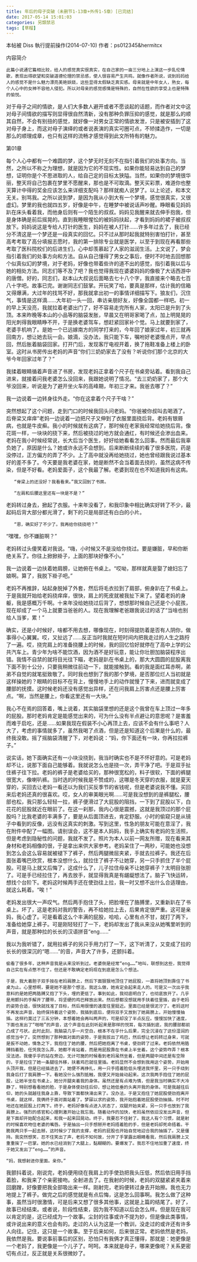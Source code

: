 ```yaml
---
title: 年后的母子突破（未删节1-13章+外传1-5章）[已完结]
date: 2017-05-14 15:01:03
categories: 另類禁忌
tags: [草榴]
---
```

本帖被 Diss 執行提前操作(2014-07-10)
作者：ps012345&hermitcx

内容简介

    此篇小说通它篇相比较，给人的感觉真实很真实，在自己家的一亩三分地上上演这一步乱伦情歌，表现出得欲望和突破道德伦理的禁忌感，使人很容易产生共鸣，就像作者所说，说到妈妈给人的感觉不是什么魅力漂亮美艳妖娆，这些显得太假缺乏真实感。母亲就是中年女人，熟女，每个人心中的女神不容他人侵犯。所以对母亲的感觉感情是特殊的，自然在性欲的享受上也是特殊的愉悦。

对于母子之间的情欲，是人们大多数人避开或者不愿谈起的话题，而作者对文中这对母子间情欲的描写则显得很自然清新，没有那种负罪压抑的感觉，就是那么的顺其自然，不会有别扭的感觉，就好像一对男女正常的情欲发泄，只是被安插到了这对母子身上，而这对母子演绎的或者说表演的真实可圈可点，不矫揉造作，一切是那么的顺理成章，也只有这样的流畅才感觉得到此文所特有的魅力。


第01章

每个人心中都有一个难圆的梦，这个梦无时无刻不在指引着我们的处事方向。当然，之所以不称之为理想，就是因为它的不现实性。如果你能轻易达到自己的梦想，证明你是个不思进取的人，给自己定的目标太狭隘。当然，如果你的梦境很华丽，整天将自己包裹在梦里不愿醒来，那也是不可取滴。整天买彩票，难道你也整天算计中得的奖金应该怎么来详细支配吗？那样就痴人说梦了。以上论述，和本文无关。别骂我。之所以说到梦，是因为我从小到大有一个梦境，感觉很真实，又很虚幻。梦里的我也就四五岁，好像是中午，在睡梦中被说话声吵醒。睁眼看见妈妈趴在床头看着我，而他身后则有一个陌生的叔叔。妈妈见我醒来就去伸手抱我，但是身体确是前后摇晃的。直到我睡眼惺忪的被妈妈扶起，才看到妈妈的裙子被叔叔放下。妈妈说这是专给人打针的医生，妈妈在被人打针……许多年过去了，我已经分不清这是一个梦还是一段真实的回忆。只不过从那时起我就特别害怕打针，甚至高考考取了高分填报志愿时，我的第一排除专业就是医学，以至于到现在再看那些考取了医科院校们的后进生们，心中却羡慕起了人家的滋润生活。上文说了，梦会指引着我们的处事方向和方法。自从自己懂得了男女之事后，便时不时地去回想那个似真似幻的梦境，对于老妈，好像也带着些许的道不出的感觉，指引着我以后与她的相处方法。同志们等不及了吧？我也觉得我现在婆婆妈妈的像极了大话西游中的唐僧。好的，同志们，赵本山大叔说后面略去七十八个字，我直接来个略去七百八十字吧。故事已完。谢谢同志们鼓掌。开玩笑了哈，要真是那样，估计我的信箱又得爆满，大过年的找骂不好，那我就拿出初一的事情详细描写下。狼友们，沉住气，事情是这样滴……大年初一头一回，串访亲朋好友，好像全国都一样吧。初一的早上天没亮，我就拉着老婆出门了，好不容易走完所有人家，太阳已是升到了头顶。本来昨晚等本山的小品等的脑袋发胀，早晨又在明哥家喝了点，加上明晃晃的阳光刺得我眼睛睁不开，于是换老婆驾车，想赶紧回家补个觉。马上就要到家了，老婆手机响了。是她一个已远嫁南方的同学打来的，今年回了娘家过年，初三就再回南方，想让她去玩一会。娘滴，没办法，我只能下车，嘱咐好老婆慢点开，早点回，然后胀着脑袋回家。打开门后，发现客厅电视开着，换了拖鞋准备上楼上的卧室。这时从书房传出老妈的声音“你们三奶奶家去了没有？听说你们那个北京的大爷今年回家过年了？”

我揉着眼睛循着声音进了书房，发现老妈正拿着个尺子在书桌旁站着。看到我自己进来，就接着问我老婆怎么没回来，我跟她说明了情况。“去三奶奶家了，那个大爷没回来，听说是为了避开坐火车的高峰期，年初三才来。我爸去哪了？”

我一边说着一边转身往外走。“你在这拿着个尺子干啥？”

突然想起了这个问题，走到门口的时候我回头问老妈。“你爸被你叔叫去喝酒了。后脊梁又痒痒”老妈一边说着一边把尺子又伸到了衣服里面挠后背。老妈有银屑病，也就是牛皮癣。我小的时候就有这病了，那时候在老家我经常给她挠后背。像花斑一样，一块块的挠下来，然后被挠过的地方就会通红，有时候还会渗出血来。老妈在我小时候经常说，长大后当个医生，好好给她看看怎么回事。然而最后我辜负她了，原因是什么？她或许永远不会想到。后来断断续续的看了很多医院，药是没停过，正方偏方的弄了不少。上了高中就没再给她挠过，她也曾经跟我说过基本好的差不多了。今天要是我老婆在家，她是断然不会当着面去挠的，虽然这病不传染，但是不好看。老妈爱面子，这个我最了解。老婆到现在也不知道我妈有这病。

       “脊梁上的还没好？我看看来。”我又回到了书房。

       “左肩和后腰这里还有一块是不是？”

老妈转过身去，掀起了衣服。十来年没看了，和我印象中相比确实好转了不少，最起码后背大部分都光滑了，剩下的只是局部还有白白的小片。

       “恩，确实好了不少了。我再给你挠挠吧？”

“嘿嘿，你不嫌脏啊？”

老妈转过头傻笑着对我说。“嗨，小时候又不是没给你挠过。要是嫌脏，早和你断绝关系了。你往上掀掀褂子，上面的那块好像不小。”

我一边说着一边扶着她肩膀，让她俯在书桌上。“哎呦，那样就真是娶了媳妇忘了娘啊。算了，我脱下褂子吧。”

老妈不再推辞，站起身脱掉了外套，然后将毛衣拉到了肩部，俯身趴在了书桌上。于是我就开始给老妈挠痒痒，很快，肩上的死皮就被我扯下来了。望着老妈的身躯，我是感概万千啊。十来年没给她挠过后背了，想想那时候自己还是个小屁孩，现在却成了一个马上就要当爸爸的人。现在我理解老爸跟我说过的话了“当啥也别给人当爹，累！”

确实，还是小时候好，啥都不用去想，哪像现在，时刻得提防着是否有人阴你，做事得小心翼翼。哎，又扯远了……反正当时我就在短时间内把我走过的人生之路捋了一遍。哎，挠完肩上的准备挠腰上的时候，我的回忆恰好就停在了高中上学的公共汽车上。青少年为啥不能饮酒，因为酒不是好玩意，能让你壮胆加脑袋程序出错。我情不自禁的就将目光往下瞄，老妈是趴在书桌上的，那大大圆圆的屁股离我下面不到十公分，只要我稍微往前动一下，就能接触到。看的我是面红耳赤啊，弟弟不自觉的就笔挺致敬了。同时我也想到了我的那个梦境，是否那位烂人当初就是这样操她的？眼睛的目标不在背上，慢慢地手上的动作就慢了下来，进而就变成了腰部的抚摸。这时候老妈还没有感觉出异样，还在问我肩上厉害点还是腰上厉害点。“啊，当然是腰上，你看这里还有一大块。”

我心不在焉的回答着，嘴上说着，其实脑袋里想的还是这个我曾在车上顶过一年多的屁股。那时老妈肯定是能感觉出来的，可为什么没有半点避让的意思呢？是害羞而难于启吃，还是……如果我现在假装不小心再顶上去，应该不会有什么事吧？人大了，考虑的事情就多了，虽然我喝了点酒，但是还是知道这个后果是什么的，最终我没敢。摇了摇脑袋清醒了下，对老妈说：“妈，你下面还有一块，你再拉拉裤子。”

说实话，她下面确实还有一小块没挠到，我当时确实也不是不怀好意的。可是老妈却不让，说那下面自己能够着。我就说怎么也是挠一次，弄干净了吧。于是双手扯住裤子往下拉。老妈的裤子是老婆给买的，那种很宽松的，料子很软，下面的裤腿很宽大，像喇叭裤。当时选的时候我是不赞成的，这哪是冬天穿的衣服，就是夏天穿的，买回去让老妈一看还以为我们买反季节的省钱呢，但是老婆说我不懂。买回来后老妈还真的很喜欢。哎，女人的审美眼光啊……可是我没想到的是裤腿松，腰部也松，我只那么轻轻一拉，裤子便滑过了大屁股的阻挡，一下到了屁股以下，白花花的屁股就近在眼前了。在这一刹那，我内心很是震撼，这就是我顶过的那个屁股吗？比我老婆的丰满多了，要是从后面顶进去，肯定舒服。小时的偷窥只是从镜子中看到的反像，远没有这真实的刺激。写到这里，性急的朋友可能在意淫了，我在附件中配了一幅图。请别误会，这不是本人妈妈，我手上确实有老妈的生活照，但是考虑到隐秘性的问题，我就不发了。照片为本人以前一网友所赠，现在看来其身材和老妈相像的很，于是拿出来供大家参考。老妈呆住了一两秒，可能她也没想到怎么会这么容易就被褪下了裤子，然后两腿微屈夹紧，手就去拉裤子。我还在后面张着嘴巴欣赏，根本没想什么，就拉住了裤子不让她穿，另一只手抓住了半个屁股。可是马上就又后悔了，这成什么了，儿子拉住母亲不让她穿裤子？太明目张胆了。可是手已经拉住了，再去放手，就显得我真是有龌龊想法了。脑子飞快运转，想找个台阶下。老妈这时候两手还在使劲往上拉，我一时又想不出什么合适理由，就这么耗着。“唉！”

老妈发出很大一声叹气。然后两手抱住了头，把脸埋在了胳膊里，又重新趴在了书桌上。坏了，这是老妈对我的警告，再不给她拉上去，后果肯定很严重。这可是亲妈，我心虚了。可是看着这么个丰满的屁股，哈哈，心里有点不甘，就打了两下，准备给她穿上裤子。可是刚轻轻打了一下，老妈却发出了我从来没从她嘴里听到的声音，就是那种拉的长长的汉语拼音“eng……”

我以为我听错了，就用拉裤子的另只手用力打了一下，这下听清了，又变成了拉的长长的很深沉的“嗯……”的音，声音大了许多，还颤抖着。

    偷看了很多年，这种声音我是从来没听到过。老婆倒是经常“eng……”地叫，联想到这些，我觉得自己实在有点憋不住了。但还是不敢确定老妈现在到底是怎么个想法。

    于是，我大着胆子双手按在老妈肩膀上，然后下面狠狠地顶住了她屁股，一直将她顶到靠住了书桌为止。心里想啊，要是她不是那个想法，我这么做，她肯定会起来走人的。可是又一次出乎我意料的是她把两胳膊又抱了下头，埋的更低了。事到如此，我彻底明白了，也彻底放开了。几乎是用颤抖的手解开了腰带，将坚硬的鸡巴释放出来。然后想都没想就用手扶着往里插，由于老妈的姿势合适，很快就找准了目标，然后用很慢的速度往里挺近。里面已经是很泥泞了。老妈这时不再发出声音，始终保持着这个姿势，我插到底后，便将双手又放到了她肩膀上，开始慢慢抽插。这样约莫过了三五分钟，本想着她会再叫两声的，可是却没了半点反应。慢慢加快了速度，下面也发出了“啪啪”的声音，这个声音在此刻听起来是那样的悦耳，每次插到底，我的腰部都前凸成了弓状。此时此刻，我脑袋几乎一片空白，根本不在乎什么后果，完全沉浸在了这份湿润的感觉当中了。突然想到了那种面对面的姿势，于是我拔出了鸡巴，然后想让老妈转过身来，可就是扳不动她，情急之下，我抱住了她的腰，然后把她抱离了书桌，使劲转了过来。老妈依然用胳膊挡着脸，任凭我怎么弄，她都不肯站着，而是用屁股靠在书桌上半坐着。这个姿势咋弄？根本没法进。我傻乎乎的站在旁边，无计可施的时候看到老妈虽然坐着，但是两腿中间还是有空隙的，于是拉住了她一条腿往外移，扶着鸡巴就往里插。老妈显然不会想到我用这个姿势，开始用头顶开我，但是已经插进去了，她便不再挣扎，用一只手捂着脸低头埋进我怀里，另一只手绕到我身后打了我肩膀一下。看她没什么强烈抵触，我便又开始耸动起来。这次我两手抱住了她的屁股，让她半坐在书桌上，她分开腿夹着我的身体。虽然还是有点难为情，但是我当时确实不大冷静了，特别想看看她的脸，于是身体使劲往后仰，想让她低垂的头离开我的身体。可是我越往后仰，她的头就越往我身上靠，导致下面都快滑出来了。没办法，于是又抱住了她屁股使劲抱离开书桌，就这样，我俩终于面对面站着了。梦寐以求的姿势，我开始抱着她屁股使劲抽插，时不时地还在她屁股上打两下。终于，老妈好像有点进入状态了，双腿开始夹紧，另一只手也放到了我肩膀上。强烈的感官和心理刺激开始让我忘我。随着动作的加快，老妈虽然依旧没发出声音，但是下面却开始配合起来，和我一起来回晃动。终于，我要忍不住射了。我这人有个习惯，就是射的时候喜欢吻住老婆的嘴唇。于是抽出一只手想掰开老妈捂着脸的手，但是老妈却死命捂着。干脆我两只手一起去掰，这时候少了我的支撑，老妈的屁股也开始自觉地迎合我的抽插了。又是僵持。我突然想笑，忍不住笑出了声，老妈不知何故，分开了手掌露出眼睛看我，然后我肩膀上又重重挨了一巴掌。她的水已经淌到了大腿上，黏糊糊的。要爆发了。我忍不住地加重了速度，终于她又发出了“eng……”的声音。

    “妈，我想射进你里面。亲你。”

我颤抖着说，刚说完，老妈便用绕在我肩上的手使劲把我头压低，然后依旧用手挡着脸，和我来了个亲密接吻。全射进去了。在我射的时候，老妈的双腿紧紧夹着来回磨蹭，好像要把我全部吸出来一样。刚射完，老妈便转过身去开始擦。我也无力地提上了裤子。做完之后的感觉就是有点后悔，这是怎么回事啊。我怎么做了这种事，虽然当时很激情，可是后来又想了很多其他事，这就是上篇的结尾了。好了，故事已经结束。或者说，阶段性结束，因为我不知道以后会怎么样。但是现在我可以肯定的是，这已经成为一个故事。尘封的往事或许不提为妙，但是像此类事情，或许说出来的意义也会有的。走过的人认为这是一个教训，没走过的或许还有许多人向往。记住，这只是一个故事。至于后来如何，后来很正常。老妈依然是老妈，我依然是我。要说事前事后的区别，恐怕只有我俩才真正懂得，那就是：她更像是一个老妈了，我更像是一个儿子了。呵呵。本来就是母子，哪来更像呢？关系更密切有点过，反正就是关系很微妙了。